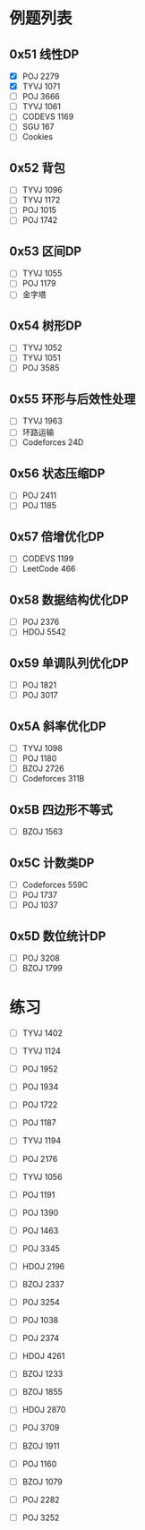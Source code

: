 # 例题列表

## 0x51 线性DP
  - [x] POJ 2279
  - [x] TYVJ 1071
  - [ ] POJ 3666
  - [ ] TYVJ 1061
  - [ ] CODEVS 1169
  - [ ] SGU 167
  - [ ] Cookies
 
## 0x52 背包
  - [ ] TYVJ 1096
  - [ ] TYVJ 1172
  - [ ] POJ 1015
  - [ ] POJ 1742

## 0x53 区间DP
  - [ ] TYVJ 1055
  - [ ] POJ 1179
  - [ ] 金字塔

## 0x54 树形DP
  - [ ] TYVJ 1052
  - [ ] TYVJ 1051
  - [ ] POJ 3585
  
## 0x55 环形与后效性处理
  - [ ] TYVJ 1963
  - [ ] 环路运输
  - [ ] Codeforces 24D

## 0x56 状态压缩DP
  - [ ] POJ 2411
  - [ ] POJ 1185

## 0x57 倍增优化DP
  - [ ] CODEVS 1199
  - [ ] LeetCode 466

## 0x58 数据结构优化DP
  - [ ] POJ 2376
  - [ ] HDOJ 5542

## 0x59 单调队列优化DP
  - [ ] POJ 1821
  - [ ] POJ 3017

## 0x5A 斜率优化DP
  - [ ] TYVJ 1098
  - [ ] POJ 1180
  - [ ] BZOJ 2726
  - [ ] Codeforces 311B

## 0x5B 四边形不等式
  - [ ] BZOJ 1563

## 0x5C 计数类DP
  - [ ] Codeforces 559C
  - [ ] POJ 1737
  - [ ] POJ 1037

## 0x5D 数位统计DP
  - [ ] POJ 3208
  - [ ] BZOJ 1799
  
# 练习
- [ ] TYVJ 1402
- [ ] TYVJ 1124
- [ ] POJ 1952
- [ ] POJ 1934
- [ ] POJ 1722
- [ ] POJ 1187
- [ ] TYVJ 1194
- [ ] POJ 2176
- [ ] TYVJ 1056
- [ ] POJ 1191
- [ ] POJ 1390
- [ ] POJ 1463
- [ ] POJ 3345
- [ ] HDOJ 2196
- [ ] BZOJ 2337
- [ ] POJ 3254
- [ ] POJ 1038
- [ ] POJ 2374
- [ ] HDOJ 4261
- [ ] BZOJ 1233
- [ ] BZOJ 1855
- [ ] HDOJ 2870
- [ ] POJ 3709
- [ ] BZOJ 1911
- [ ] POJ 1160
- [ ] BZOJ 1079
- [ ] POJ 2282
- [ ] POJ 3252

